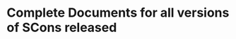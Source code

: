 Complete Documents for all versions of SCons released
=====================================================
